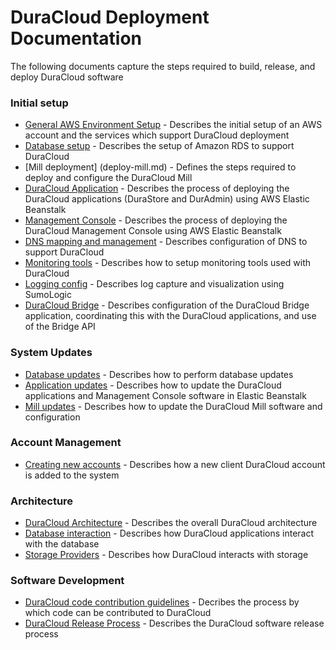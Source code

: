 # DuraCloud Deployment Documentation

The following documents capture the steps required to build, release, and deploy DuraCloud software

### Initial setup
* [General AWS Environment Setup](aws-setup.md) - Describes the initial setup of an AWS account and the services which support DuraCloud deployment
* [Database setup]() - Describes the setup of Amazon RDS to support DuraCloud
* [Mill deployment] (deploy-mill.md) - Defines the steps required to deploy and configure the DuraCloud Mill
* [DuraCloud Application](setup-beanstalk.md) - Describes the process of deploying the DuraCloud applications (DuraStore and DurAdmin) using AWS Elastic Beanstalk
* [Management Console]() -  Describes the process of deploying the DuraCloud Management Console using AWS Elastic Beanstalk
* [DNS mapping and management]() - Describes configuration of DNS to support DuraCloud
* [Monitoring tools]() - Describes how to setup monitoring tools used with DuraCloud
* [Logging config]() - Describes log capture and visualization using SumoLogic
* [DuraCloud Bridge]() - Describes configuration of the DuraCloud Bridge application, coordinating this with the DuraCloud applications, and use of the Bridge API

### System Updates
* [Database updates]() - Describes how to perform database updates
* [Application updates]() - Describes how to update the DuraCloud applications and Management Console software in Elastic Beanstalk
* [Mill updates]() - Describes how to update the DuraCloud Mill software and configuration

### Account Management
* [Creating new accounts](creating-new-accounts.md) - Describes how a new client DuraCloud account is added to the system

### Architecture
* [DuraCloud Architecture]() - Describes the overall DuraCloud architecture
* [Database interaction]() - Describes how DuraCloud applications interact with the database
* [Storage Providers]() - Describes how DuraCloud interacts with storage

### Software Development
* [DuraCloud code contribution guidelines]() - Decribes the process by which code can be contributed to DuraCloud
* [DuraCloud Release Process](release-new-version.md) - Describes the DuraCloud software release process
